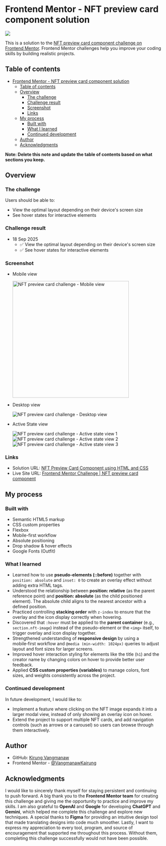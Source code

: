 # Frontend Mentor - NFT preview card component solution

![](./design/preview.jpg)

This is a solution to the [NFT preview card component challenge on Frontend Mentor](https://www.frontendmentor.io/challenges/nft-preview-card-component-SbdUL_w0U). Frontend Mentor challenges help you improve your coding skills by building realistic projects.

## Table of contents

- [Frontend Mentor - NFT preview card component solution](#frontend-mentor---nft-preview-card-component-solution)
  - [Table of contents](#table-of-contents)
  - [Overview](#overview)
    - [The challenge](#the-challenge)
    - [Challenge result](#challenge-result)
    - [Screenshot](#screenshot)
    - [Links](#links)
  - [My process](#my-process)
    - [Built with](#built-with)
    - [What I learned](#what-i-learned)
    - [Continued development](#continued-development)
  - [Author](#author)
  - [Acknowledgments](#acknowledgments)

**Note: Delete this note and update the table of contents based on what sections you keep.**

## Overview

### The challenge

Users should be able to:

- View the optimal layout depending on their device's screen size
- See hover states for interactive elements

### Challenge result

- 18 Sep 2025
  - ✅ View the optimal layout depending on their device's screen size
  - ✅ See hover states for interactive elements

### Screenshot

- Mobile view

  <img src="./screenshots/Mobile-view.png" alt="NFT preview card challenge - Mobile view" width="375px">

- Desktop view

  <img src="./screenshots/Desktop-view.png" alt="NFT preview card challenge - Desktop view">

- Active State view

  <img src="./screenshots/Active-state-view-1.png" alt="NFT preview card challenge - Active state view 1">

  <img src="./screenshots/Active-state-view-2.png" alt="NFT preview card challenge - Active state view 2">

  <img src="./screenshots/Active-state-view-3.png" alt="NFT preview card challenge - Active state view 3">

### Links

- Solution URL: [NFT Preview Card Component using HTML and CSS](https://www.frontendmentor.io/solutions/test-g1lBi2QCxd)
- Live Site URL: [Frontend Mentor Challenge | NFT preview card component](https://vangmanawkairung.github.io/frontend-mentor-nft-prview-card-component/)

## My process

### Built with

- Semantic HTML5 markup
- CSS custom properties
- Flexbox
- Mobile-first workflow
- Absolute positioning
- Drop shadow & hover effects
- Google Fonts (Outfit)

### What I learned

- Learned how to use **pseudo-elements (::before)** together with `position: absolute` and `inset: 0` to create an overlay effect without adding extra HTML tags.
- Understood the relationship between **position: relative** (as the parent reference point) and **position: absolute** (as the child positioned element). The absolute child aligns to the nearest ancestor with a defined position.
- Practiced controlling **stacking order** with `z-index` to ensure that the overlay and the icon display correctly when hovering.
- Discovered that `:hover` must be applied to the **parent container** (e.g., `section.nft-image`) instead of the pseudo-element or the `<img>` itself, to trigger overlay and icon display together.
- Strengthened understanding of **responsive design** by using a mobile‑first workflow and `@media (min-width: 1024px)` queries to adjust layout and font sizes for larger screens.
- Improved hover interaction styling for elements like the title (`h1`) and the creator name by changing colors on hover to provide better user feedback.
- Applied **CSS custom properties (variables)** to manage colors, font sizes, and weights consistently across the project.

### Continued development

In future development, I would like to:

- Implement a feature where clicking on the NFT image expands it into a larger modal view, instead of only showing an overlay icon on hover.
- Extend the project to support multiple NFT cards, and add navigation controls (such as arrows or a carousel) so users can browse through them interactively.

## Author

- GitHub: [Kirung Vangmanaw](https://github.com/VangmanawKairung)
- Frontend Mentor - [@VangmanawKairung](https://www.frontendmentor.io/profile/VangmanawKairunge)

## Acknowledgments

I would like to sincerely thank myself for staying persistent and continuing to push forward. A big thank you to the **Frontend Mentor team** for creating this challenge and giving me the opportunity to practice and improve my skills. I am also grateful to **OpenAI** and **Google** for developing **ChatGPT** and **Gemini**, which helped me complete this challenge and explore new techniques. A special thanks to **Figma** for providing an intuitive design tool that made translating designs into code much smoother. Lastly, I want to express my appreciation to every tool, program, and source of encouragement that supported me throughout this process. Without them, completing this challenge successfully would not have been possible.
